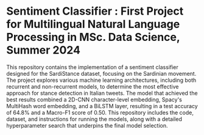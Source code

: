 # Sentiment Classifier : First Project for Multilingual Natural Language Processing in MSc. Data Science, Summer 2024

This repository contains the implementation of a sentiment classifier designed for the SardiStance dataset, focusing on the Sardinian movement. The project explores various machine learning architectures, including both recurrent and non-recurrent models, to determine the most effective approach for stance detection in Italian tweets. The model that achieved the best results combined a 2D-CNN character-level embedding, Spacy's MultiHash word embedding, and a BiLSTM layer, resulting in a test accuracy of 64.8% and a Macro-F1 score of 0.50. This repository includes the code, dataset, and instructions for running the models, along with a detailed hyperparameter search that underpins the final model selection.

